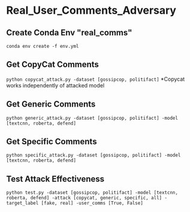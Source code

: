 # Real_User_Comments_Adversary

## Create Conda Env "real_comms"
`conda env create -f env.yml`

## Get CopyCat Comments
`python copycat_attack.py -dataset [gossipcop, politifact]`
*Copycat works independently of attacked model

## Get Generic Comments
`python generic_attack.py -dataset [gossipcop, politifact] -model [textcnn, roberta, defend]`

## Get Specific Comments
`python specific_attack.py -dataset [gossipcop, politifact] -model [textcnn, roberta, defend]`

## Test Attack Effectiveness
`python test.py -dataset [gossipcop, politifact] -model [textcnn, roberta, defend] -attack [copycat, generic, specific, all] -target_label [fake, real] -user_comms [True, False]`